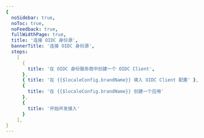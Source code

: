```yaml
---
{
  noSidebar: true,
  noToc: true,
  noFeedback: true,
  fullWidthPage: true,
  title: '连接 OIDC 身份源',
  bannerTitle: '连接 OIDC 身份源',
  steps:
    [
      {
        title: '在 OIDC 身份服务商中创建一个 OIDC Client',
      },
      { title: '在 {{$localeConfig.brandName}} 填入 OIDC Client 配置' },
      {
        title: '在 {{$localeConfig.brandName}} 创建一个应用'
      },
      {
        title: '开始开发接入'
      }
    ],
}
---
```


<IntegrationDetail backLink="/guides/connections/enterprise"/>

